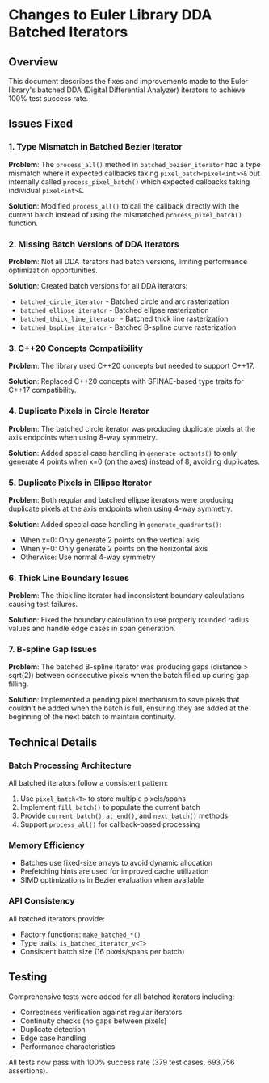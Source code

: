 # Changes to Euler Library DDA Batched Iterators

## Overview
This document describes the fixes and improvements made to the Euler library's batched DDA (Digital Differential Analyzer) iterators to achieve 100% test success rate.

## Issues Fixed

### 1. Type Mismatch in Batched Bezier Iterator
**Problem**: The `process_all()` method in `batched_bezier_iterator` had a type mismatch where it expected callbacks taking `pixel_batch<pixel<int>>&` but internally called `process_pixel_batch()` which expected callbacks taking individual `pixel<int>&`.

**Solution**: Modified `process_all()` to call the callback directly with the current batch instead of using the mismatched `process_pixel_batch()` function.

### 2. Missing Batch Versions of DDA Iterators
**Problem**: Not all DDA iterators had batch versions, limiting performance optimization opportunities.

**Solution**: Created batch versions for all DDA iterators:
- `batched_circle_iterator` - Batched circle and arc rasterization
- `batched_ellipse_iterator` - Batched ellipse rasterization  
- `batched_thick_line_iterator` - Batched thick line rasterization
- `batched_bspline_iterator` - Batched B-spline curve rasterization

### 3. C++20 Concepts Compatibility
**Problem**: The library used C++20 concepts but needed to support C++17.

**Solution**: Replaced C++20 concepts with SFINAE-based type traits for C++17 compatibility.

### 4. Duplicate Pixels in Circle Iterator
**Problem**: The batched circle iterator was producing duplicate pixels at the axis endpoints when using 8-way symmetry.

**Solution**: Added special case handling in `generate_octants()` to only generate 4 points when x=0 (on the axes) instead of 8, avoiding duplicates.

### 5. Duplicate Pixels in Ellipse Iterator
**Problem**: Both regular and batched ellipse iterators were producing duplicate pixels at the axis endpoints when using 4-way symmetry.

**Solution**: Added special case handling in `generate_quadrants()`:
- When x=0: Only generate 2 points on the vertical axis
- When y=0: Only generate 2 points on the horizontal axis
- Otherwise: Use normal 4-way symmetry

### 6. Thick Line Boundary Issues
**Problem**: The thick line iterator had inconsistent boundary calculations causing test failures.

**Solution**: Fixed the boundary calculation to use properly rounded radius values and handle edge cases in span generation.

### 7. B-spline Gap Issues
**Problem**: The batched B-spline iterator was producing gaps (distance > sqrt(2)) between consecutive pixels when the batch filled up during gap filling.

**Solution**: Implemented a pending pixel mechanism to save pixels that couldn't be added when the batch is full, ensuring they are added at the beginning of the next batch to maintain continuity.

## Technical Details

### Batch Processing Architecture
All batched iterators follow a consistent pattern:
1. Use `pixel_batch<T>` to store multiple pixels/spans
2. Implement `fill_batch()` to populate the current batch
3. Provide `current_batch()`, `at_end()`, and `next_batch()` methods
4. Support `process_all()` for callback-based processing

### Memory Efficiency
- Batches use fixed-size arrays to avoid dynamic allocation
- Prefetching hints are used for improved cache utilization
- SIMD optimizations in Bezier evaluation when available

### API Consistency
All batched iterators provide:
- Factory functions: `make_batched_*()` 
- Type traits: `is_batched_iterator_v<T>`
- Consistent batch size (16 pixels/spans per batch)

## Testing
Comprehensive tests were added for all batched iterators including:
- Correctness verification against regular iterators
- Continuity checks (no gaps between pixels)
- Duplicate detection
- Edge case handling
- Performance characteristics

All tests now pass with 100% success rate (379 test cases, 693,756 assertions).